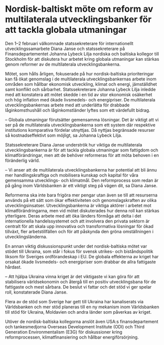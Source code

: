 # Nordisk-baltiskt möte om reform av multilaterala utvecklingsbanker för att tackla globala utmaningar

Den 1–2 februari välkomnade statssekreterare för internationellt utvecklingssamarbete Diana Janse och statssekreterare på Finansdepartementet Johanna Lybeck Lilja nordiska och baltiska kollegor till Stockholm för att diskutera hur arbetet kring globala utmaningar kan stärkas genom reformer av de multilaterala utvecklingsbankerna.


Mötet, som hålls årligen, fokuserade på hur nordisk\-baltiska prioriteringar kan få ökat genomslag i de multilaterala utvecklingsbankernas arbete inom områden som hållbar ekonomisk utveckling, klimat och energi, jämställdhet samt konflikt och sårbarhet. Statssekreterare Johanna Lybeck Lilja inledde med att konstatera att mötet skedde i en tid av stor ekonomisk osäkerhet och hög inflation med ökade livsmedels\- och energipriser. De multilaterala utvecklingsbankernas arbete med att underlätta för drabbade låginkomsthushåll och låginkomstländer lyftes som ett värdefullt bidrag.

– Globala utmaningar förutsätter gemensamma lösningar. Det är viktigt att vi ser på de multilaterala utvecklingsbankerna som ett system där respektive institutions komparativa fördelar utnyttjas. Då nyttjas begränsade resurser så kostnadseffektivt som möjligt, sa Johanna Lybeck Lilja.

Statssekreterare Diana Janse underströk hur viktiga de multilaterala utvecklingsbankerna är för att tackla globala utmaningar som fattigdom och klimatförändringar, men att de behöver reformeras för att möta behoven i en föränderlig värld.

– Vi anser att de multilaterala utvecklingsbankerna har potential att bli ännu mer handlingskraftiga och mobilisera kunskap och kapital för våra gemensamma utvecklings\- och klimatmål. Den reformprocess som redan är på gång inom Världsbanken är ett viktigt steg på vägen dit, sa Diana Janse.

Reformerna ska inte bara frigöra mer pengar utan även se till att resurserna används på ett sätt som ökar effektiviteten och genomslagskraften av olika utvecklingsinsatser. Utvecklingsbankerna är viktiga aktörer i arbetet mot klimatförändringarna, men vid mötet diskuterades hur denna roll kan stärkas ytterligare. Deras arbete med att öka länders förmåga att delta i det internationella handelssystemet och att involvera den privata sektorn är centralt för att skala upp innovativa och transformativa lösningar för ökad tillväxt, fler arbetstillfällen och för att påskynda den gröna omställningen i utvecklingsländerna.

En annan viktig diskussionspunkt under det nordisk\-baltiska mötet var stödet till Ukraina, som står i fokus för svensk utrikes\- och biståndspolitik liksom för Sveriges ordförandeskap i EU. De globala effekterna av kriget har orsakat ökade livsmedels\- och energipriser som drabbar de allra fattigaste hårdast.

– Att hjälpa Ukraina vinna kriget är det viktigaste vi kan göra för att stabilisera världsekonomin och återgå till en positiv utvecklingsbana för de fattigaste och mest sårbara. De beslut vi fattar och det stöd vi ger spelar roll, konstaterade Diana Janse.

Flera av de stöd som Sverige har gett till Ukraina har kanaliserats via Världsbanken och mer stöd planeras till en ny mekanism inom Världsbanken till stöd för Ukraina, Moldavien och andra länder som påverkas av kriget.

Utöver de nordisk\-baltiska kollegorna anslöt även USA:s finansdepartement och tankesmedjorna Overseas Development Institute (ODI) och Third Generation Environmentalism (E3G) för diskussioner kring reformprocessen, klimatfinansiering och hållbar energiförsörjning.
